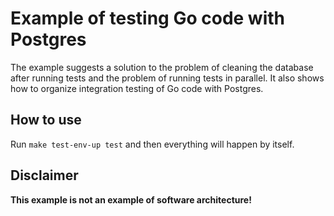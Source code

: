 # Example of testing Go code with Postgres

The example suggests a solution to the problem of cleaning the database after
running tests and the problem of running tests in parallel. It also shows how
to organize integration testing of Go code with Postgres.

## How to use

Run `make test-env-up test` and then everything will happen by itself.

## Disclaimer

**This example is not an example of software architecture!**
